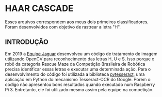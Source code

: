 # HAAR CASCADE

Esses arquivos correspondem aos meus dois primeiros classificadores. Foram desenvolvidos com objetivo de rastrear a letra "H". 

## INTRODUÇÃO

Em 2019 a [Equipe Jaguar](https://www.instagram.com/equipe.jaguar/) desenvolveu um código de tratamento de imagem utilizando OpenCV para reconhecimento das letras H, U e S. Isso porque o robô da categoria Rescue Maze da Competição Brasileira de Robótica precisa identificar essas letras e executar uma determinada ação.
Para o desenvolvimento do código foi utilizada a biblioteca [pytesseract](https://pypi.org/project/pytesseract/), uma aplicação em Python do mecanismo Tesseract-OCR do Google. Porém o código não apresentou bons resultados quando executado num Raspberry Pi 3. Entretanto, ele foi utilizado mesmo assim pela equipe na competição.


